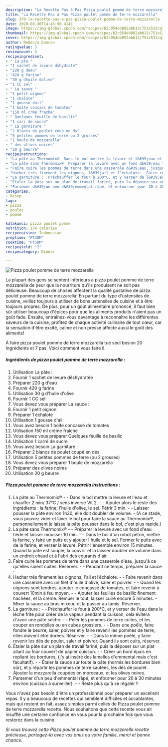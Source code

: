 ```yaml
---
description: "La Recette Pas à Pas Pizza poulet pomme de terre mozzarella"
title: "La Recette Pas à Pas Pizza poulet pomme de terre mozzarella"
slug: 370-la-recette-pas-a-pas-pizza-poulet-pomme-de-terre-mozzarella
date: 2020-08-30T14:43:56.414Z
image: https://img-global.cpcdn.com/recipes/62c054eb892abb13/751x532cq70/pizza-poulet-pomme-de-terre-mozzarella-photo-principale-de-la-recette.jpg
thumbnail: https://img-global.cpcdn.com/recipes/62c054eb892abb13/751x532cq70/pizza-poulet-pomme-de-terre-mozzarella-photo-principale-de-la-recette.jpg
cover: https://img-global.cpcdn.com/recipes/62c054eb892abb13/751x532cq70/pizza-poulet-pomme-de-terre-mozzarella-photo-principale-de-la-recette.jpg
author: Rebecca Duncan
ratingvalue: 5
reviewcount: 6
recipeingredient:
- " La pte "
- "1 sachet de levure dshydrate"
- "220 g deau"
- "420 g farine"
- "30 g dhuile dolive"
- "1 CC sel"
- " La sauce "
- "1 petit oignon"
- "1 chalote"
- "1 gousse dail"
- "1 boîte concass de tomates"
- "150 ml crme frache"
- " Quelques feuille de basilic"
- "1 carr de sucre"
- " La garniture "
- "2 blancs de poulet coup en ds"
- "5 petites pommes de terre ou 2 grosses"
- "1 boule de mozzarella"
- " des olives noires"
- "20 g beurre"
recipeinstructions:
- "La pâte au Thermomix®  Dans le bol mettre la levure et l&#39;eau et chauffer 2 min/ 37°C / sens inverse Vit 2.  Ajouter alors le reste des ingrédients : la farine, l&#39;huile d&#39;olive, le sel. Pétrir 3 min.   Laisser pousser la pâte environ 1h30, elle doit doubler de volume. (A ce stade, vous pouvez vider et laver le bol pour faire la sauce au Thermomix®, personnellement je laisse la pâte pousser dans le bol, c&#39;est plus rapide.)"
- "La pâte sans Thermomix®  Préparer la levure avec un fond d&#39;eau tiède et laisser mousser 10 min.  Dans le bol d&#39;un robot pétrin, mettre la farine, y faire un puits et y ajouter l&#39;huile et le sel. Fermer le puits avec de la farine, et verser la levure. Pétrir l&#39;ensemble environ 15 minutes. Quand la pâte est souple, la couvrir et la laisser doubler de volume dans un endroit chaud et à l&#39;abri des courants d&#39;air."
- "Faire cuire les pommes de terre dans une casserole d&#39;eau, jusqu&#39;à ce qu&#39;elles soient cuites. Réserver.  Pendant ce temps, préparer la sauce :"
- "Hacher très finement les oignons, l&#39;ail et l’échalote.  Faire revenir dans une casserole avec un filet d&#39;huile d&#39;olive, saler et poivrer.   Quand les oignons sont tendres, ajouter le concassé de tomates, et faire revenir à couvert 10min à feu moyen.  Ajouter les feuilles de basilic finement hachées, et la crème. Remuer le tout, laisser cuire encore 5 minutes. Mixer la sauce au bras mixeur, et la passer au tamis. Réserver."
- "La garniture :  Préchauffer le four à 200°C, et y verser de l&#39;eau dans le lèche frite pour créer de la vapeur pendant la cuisson, cela évitera d&#39;avoir une pâte sèche.  Peler les pommes de terre cuites, et les couper en rondelles ou en cubes grossiers.  Dans une poêle, faire fondre le beurre, saler, poivrer et y faire revenir les pommes de terre, elles doivent être dorées. Réserver.  Dans la même poêle, y faire revenir les dés de poulet, saler et poivrer. Quand ils sont cuits, réserver."
- "Étaler la pâte sur un plan de travail fariné, puis la déposer sur un plat allant au four couvert de papier cuisson.  Créer un bord épais en repliant les bordures, (j&#39;y ai inséré des lamelles d&#39;emmental mais c&#39;est facultatif).  Étaler la sauce sur toute la pâte (hormis les bordures bien sûr), et y répartir les pommes de terre sautées, les dés de poulet. Ajouter la mozzarella coupées en morceaux, et les olives noires."
- "Parsemer d&#39;un peu d&#39;emmental râpé, et enfourner pour 20 à 30 minutes environ (cuisson à surveiller).  Reste plus qu&#39;à se régaler !!"
categories:
- Resep
tags:
- pizza
- poulet
- pomme

katakunci: pizza poulet pomme 
nutrition: 174 calories
recipecuisine: Indonesian
preptime: "PT30M"
cooktime: "PT58M"
recipeyield: "2"
recipecategory: Dinner

---
```



![Pizza poulet pomme de terre mozzarella](https://img-global.cpcdn.com/recipes/62c054eb892abb13/751x532cq70/pizza-poulet-pomme-de-terre-mozzarella-photo-principale-de-la-recette.jpg)

La plupart des gens se sentent inférieurs à pizza poulet pomme de terre mozzarella de peur que la nourriture qu'ils produisent ne soit pas délicieuse. Beaucoup de choses affectent la qualité gustative de pizza poulet pomme de terre mozzarella! En partant du type d'ustensiles de cuisine, veillez toujours à utiliser de bons ustensiles de cuisine et à être toujours propres. De plus, pour un goût alimentaire prononcé, il faut bien sûr utiliser beaucoup d'épices pour que les aliments produits n'aient pas un goût fade. Ensuite, entraînez-vous davantage à reconnaître les différentes saveurs de la cuisine, profitez de chaque activité culinaire de tout cœur, car la sensation d'être excité, calme et non pressé affecte aussi le goût des aliments!

<!--inarticleads1-->

À faire pizza poulet pomme de terre mozzarella tue seul besion 20 Ingrédients et 7 pas. Voici comment vous faire il.

##### Ingrédients de pizza poulet pomme de terre mozzarella :

1. Utilisation  La pâte :
1. Fournir 1 sachet de levure déshydratée
1. Préparer 220 g d&#39;eau
1. Fournir 420 g farine
1. Utilisation 30 g d&#39;huile d&#39;olive
1. Fournir 1 CC sel
1. Vous devez vous préparer  La sauce :
1. Fournir 1 petit oignon
1. Préparer 1 échalote
1. Utilisation 1 gousse d&#39;ail
1. Vous avez besoin 1 boîte concassé de tomates
1. Utilisation 150 ml crème fraîche
1. Vous devez vous préparer  Quelques feuille de basilic
1. Utilisation 1 carré de sucre
1. Vous avez besoin  La garniture :
1. Préparer 2 blancs de poulet coupé en dés
1. Utilisation 5 petites pommes de terre (ou 2 grosses)
1. Vous devez vous préparer 1 boule de mozzarella
1. Préparer  des olives noires
1. Utilisation 20 g beurre




<!--inarticleads2-->

##### Pizza poulet pomme de terre mozzarella instructions :

1. La pâte au Thermomix® -  - Dans le bol mettre la levure et l&#39;eau et chauffer 2 min/ 37°C / sens inverse Vit 2. -  - Ajouter alors le reste des ingrédients : la farine, l&#39;huile d&#39;olive, le sel. Pétrir 3 min.  -  - Laisser pousser la pâte environ 1h30, elle doit doubler de volume. - (A ce stade, vous pouvez vider et laver le bol pour faire la sauce au Thermomix®, personnellement je laisse la pâte pousser dans le bol, c&#39;est plus rapide.)
1. La pâte sans Thermomix® -  - Préparer la levure avec un fond d&#39;eau tiède et laisser mousser 10 min. -  - Dans le bol d&#39;un robot pétrin, mettre la farine, y faire un puits et y ajouter l&#39;huile et le sel. Fermer le puits avec de la farine, et verser la levure. Pétrir l&#39;ensemble environ 15 minutes. Quand la pâte est souple, la couvrir et la laisser doubler de volume dans un endroit chaud et à l&#39;abri des courants d&#39;air.
1. Faire cuire les pommes de terre dans une casserole d&#39;eau, jusqu&#39;à ce qu&#39;elles soient cuites. Réserver. -  - Pendant ce temps, préparer la sauce :
1. Hacher très finement les oignons, l&#39;ail et l’échalote. -  - Faire revenir dans une casserole avec un filet d&#39;huile d&#39;olive, saler et poivrer.  -  - Quand les oignons sont tendres, ajouter le concassé de tomates, et faire revenir à couvert 10min à feu moyen. -  - Ajouter les feuilles de basilic finement hachées, et la crème. Remuer le tout, laisser cuire encore 5 minutes. - Mixer la sauce au bras mixeur, et la passer au tamis. Réserver.
1. La garniture : -  - Préchauffer le four à 200°C, et y verser de l&#39;eau dans le lèche frite pour créer de la vapeur pendant la cuisson, cela évitera d&#39;avoir une pâte sèche. -  - Peler les pommes de terre cuites, et les couper en rondelles ou en cubes grossiers. -  - Dans une poêle, faire fondre le beurre, saler, poivrer et y faire revenir les pommes de terre, elles doivent être dorées. Réserver. -  - Dans la même poêle, y faire revenir les dés de poulet, saler et poivrer. Quand ils sont cuits, réserver.
1. Étaler la pâte sur un plan de travail fariné, puis la déposer sur un plat allant au four couvert de papier cuisson. -  - Créer un bord épais en repliant les bordures, (j&#39;y ai inséré des lamelles d&#39;emmental mais c&#39;est facultatif). -  - Étaler la sauce sur toute la pâte (hormis les bordures bien sûr), et y répartir les pommes de terre sautées, les dés de poulet. Ajouter la mozzarella coupées en morceaux, et les olives noires.
1. Parsemer d&#39;un peu d&#39;emmental râpé, et enfourner pour 20 à 30 minutes environ (cuisson à surveiller). -  - Reste plus qu&#39;à se régaler !!




<!--inarticleads1-->

<p>
Vous n'avez pas besoin d'être un professionnel pour préparer un excellent repas. Il y a beaucoup de recettes qui semblent difficiles et accablantes, mais qui restent en fait, assez simples parmi celles de Pizza poulet pomme de terre mozzarella recette. Nous souhaitons que cette recette vous ait insufflé une certaine confiance en vous pour la prochaine fois que vous resterez dans la cuisine.
</p>

<p>
<i>Si vous trouvez cette Pizza poulet pomme de terre mozzarella recette précieuse, partagez-la avec vos amis ou votre famille, merci et bonne chance.</i>
</p>
